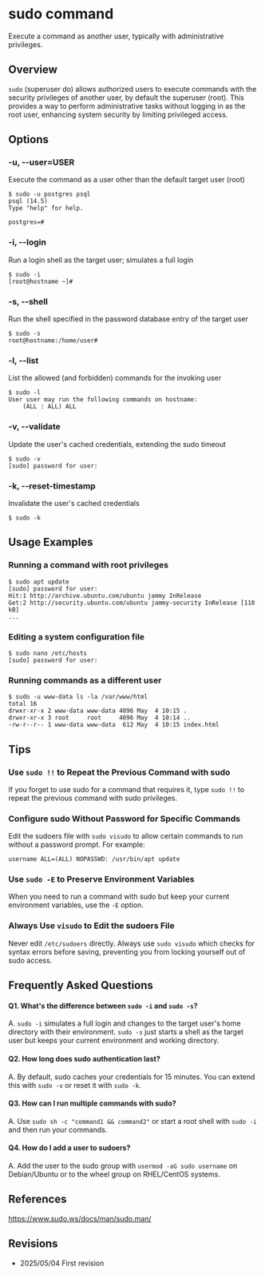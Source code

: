 # sudo command

Execute a command as another user, typically with administrative privileges.

## Overview

`sudo` (superuser do) allows authorized users to execute commands with the security privileges of another user, by default the superuser (root). This provides a way to perform administrative tasks without logging in as the root user, enhancing system security by limiting privileged access.

## Options

### **-u, --user=USER**

Execute the command as a user other than the default target user (root)

```console
$ sudo -u postgres psql
psql (14.5)
Type "help" for help.

postgres=#
```

### **-i, --login**

Run a login shell as the target user; simulates a full login

```console
$ sudo -i
[root@hostname ~]#
```

### **-s, --shell**

Run the shell specified in the password database entry of the target user

```console
$ sudo -s
root@hostname:/home/user#
```

### **-l, --list**

List the allowed (and forbidden) commands for the invoking user

```console
$ sudo -l
User user may run the following commands on hostname:
    (ALL : ALL) ALL
```

### **-v, --validate**

Update the user's cached credentials, extending the sudo timeout

```console
$ sudo -v
[sudo] password for user: 
```

### **-k, --reset-timestamp**

Invalidate the user's cached credentials

```console
$ sudo -k
```

## Usage Examples

### Running a command with root privileges

```console
$ sudo apt update
[sudo] password for user: 
Hit:1 http://archive.ubuntu.com/ubuntu jammy InRelease
Get:2 http://security.ubuntu.com/ubuntu jammy-security InRelease [110 kB]
...
```

### Editing a system configuration file

```console
$ sudo nano /etc/hosts
[sudo] password for user:
```

### Running commands as a different user

```console
$ sudo -u www-data ls -la /var/www/html
total 16
drwxr-xr-x 2 www-data www-data 4096 May  4 10:15 .
drwxr-xr-x 3 root     root     4096 May  4 10:14 ..
-rw-r--r-- 1 www-data www-data  612 May  4 10:15 index.html
```

## Tips

### Use `sudo !!` to Repeat the Previous Command with sudo

If you forget to use sudo for a command that requires it, type `sudo !!` to repeat the previous command with sudo privileges.

### Configure sudo Without Password for Specific Commands

Edit the sudoers file with `sudo visudo` to allow certain commands to run without a password prompt. For example:
```
username ALL=(ALL) NOPASSWD: /usr/bin/apt update
```

### Use `sudo -E` to Preserve Environment Variables

When you need to run a command with sudo but keep your current environment variables, use the `-E` option.

### Always Use `visudo` to Edit the sudoers File

Never edit `/etc/sudoers` directly. Always use `sudo visudo` which checks for syntax errors before saving, preventing you from locking yourself out of sudo access.

## Frequently Asked Questions

#### Q1. What's the difference between `sudo -i` and `sudo -s`?
A. `sudo -i` simulates a full login and changes to the target user's home directory with their environment. `sudo -s` just starts a shell as the target user but keeps your current environment and working directory.

#### Q2. How long does sudo authentication last?
A. By default, sudo caches your credentials for 15 minutes. You can extend this with `sudo -v` or reset it with `sudo -k`.

#### Q3. How can I run multiple commands with sudo?
A. Use `sudo sh -c "command1 && command2"` or start a root shell with `sudo -i` and then run your commands.

#### Q4. How do I add a user to sudoers?
A. Add the user to the sudo group with `usermod -aG sudo username` on Debian/Ubuntu or to the wheel group on RHEL/CentOS systems.

## References

https://www.sudo.ws/docs/man/sudo.man/

## Revisions

- 2025/05/04 First revision